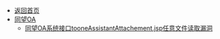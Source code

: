 - [返回首页](/)
- [同望OA](同望OA/)
  - [同望OA系统接口tooneAssistantAttachement.jsp任意文件读取漏洞](同望OA/同望OA系统接口tooneAssistantAttachement.jsp任意文件读取漏洞.md)
